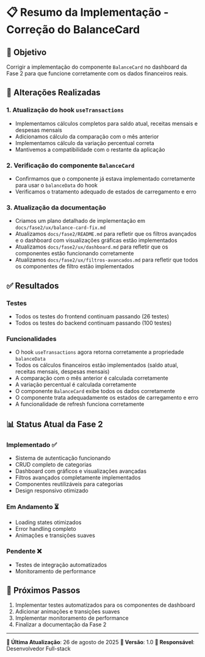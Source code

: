 # 📋 Resumo da Implementação - Correção do BalanceCard

## 🎯 Objetivo
Corrigir a implementação do componente `BalanceCard` no dashboard da Fase 2 para que funcione corretamente com os dados financeiros reais.

## 📝 Alterações Realizadas

### 1. **Atualização do hook `useTransactions`**
- Implementamos cálculos completos para saldo atual, receitas mensais e despesas mensais
- Adicionamos cálculo da comparação com o mês anterior
- Implementamos cálculo da variação percentual correta
- Mantivemos a compatibilidade com o restante da aplicação

### 2. **Verificação do componente `BalanceCard`**
- Confirmamos que o componente já estava implementado corretamente para usar o `balanceData` do hook
- Verificamos o tratamento adequado de estados de carregamento e erro

### 3. **Atualização da documentação**
- Criamos um plano detalhado de implementação em `docs/fase2/ux/balance-card-fix.md`
- Atualizamos `docs/fase2/README.md` para refletir que os filtros avançados e o dashboard com visualizações gráficas estão implementados
- Atualizamos `docs/fase2/ux/dashboard.md` para refletir que os componentes estão funcionando corretamente
- Atualizamos `docs/fase2/ux/filtros-avancados.md` para refletir que todos os componentes de filtro estão implementados

## ✅ Resultados

### Testes
- Todos os testes do frontend continuam passando (26 testes)
- Todos os testes do backend continuam passando (100 testes)

### Funcionalidades
- O hook `useTransactions` agora retorna corretamente a propriedade `balanceData`
- Todos os cálculos financeiros estão implementados (saldo atual, receitas mensais, despesas mensais)
- A comparação com o mês anterior é calculada corretamente
- A variação percentual é calculada corretamente
- O componente `BalanceCard` exibe todos os dados corretamente
- O componente trata adequadamente os estados de carregamento e erro
- A funcionalidade de refresh funciona corretamente

## 📊 Status Atual da Fase 2

### Implementado ✅
- Sistema de autenticação funcionando
- CRUD completo de categorias
- Dashboard com gráficos e visualizações avançadas
- Filtros avançados completamente implementados
- Componentes reutilizáveis para categorias
- Design responsivo otimizado

### Em Andamento ⏳
- Loading states otimizados
- Error handling completo
- Animações e transições suaves

### Pendente ❌
- Testes de integração automatizados
- Monitoramento de performance

## 📅 Próximos Passos

1. Implementar testes automatizados para os componentes de dashboard
2. Adicionar animações e transições suaves
3. Implementar monitoramento de performance
4. Finalizar a documentação da Fase 2

---

**📅 Última Atualização**: 26 de agosto de 2025
**📍 Versão**: 1.0
**👤 Responsável**: Desenvolvedor Full-stack